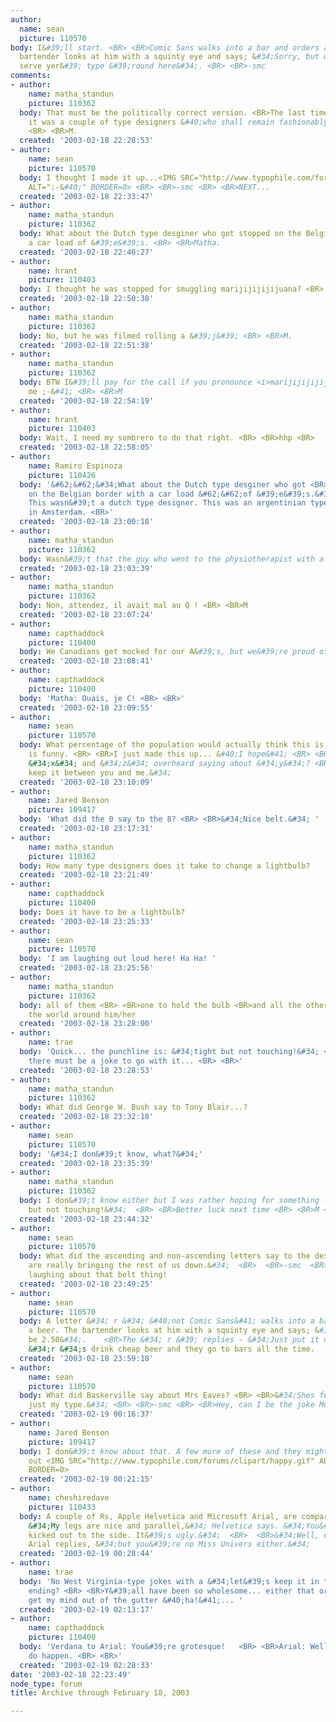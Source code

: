 ```yaml
---
author:
  name: sean
  picture: 110570
body: I&#39;ll start. <BR> <BR>Comic Sans walks into a bar and orders a beer. The
  bartender looks at him with a squinty eye and says; &#34;Sorry, but we don&#39;t
  serve yer&#39; type &#39;round here&#34;. <BR> <BR>-smc
comments:
- author:
    name: matha_standun
    picture: 110362
  body: That must be the politically correct version. <BR>The last time I heard it,
    it was a couple of type designers &#40;who shall remain fashionably anonymous&#41;.
    <BR> <BR>M.
  created: '2003-02-18 22:28:53'
- author:
    name: sean
    picture: 110570
  body: I thought I made it up...<IMG SRC="http://www.typophile.com/forums/clipart/sad.gif"
    ALT=":-&#40;" BORDER=0> <BR> <BR>-smc <BR> <BR>NEXT...
  created: '2003-02-18 22:33:47'
- author:
    name: matha_standun
    picture: 110362
  body: What about the Dutch type desginer who got stopped on the Belgian border with
    a car load of &#39;e&#39;s. <BR> <BR>Matha.
  created: '2003-02-18 22:46:27'
- author:
    name: hrant
    picture: 110403
  body: I thought he was stopped for smuggling marijijijijijuana? <BR> <BR>hhp <BR>
  created: '2003-02-18 22:50:38'
- author:
    name: matha_standun
    picture: 110362
  body: No, but he was filmed rolling a &#39;j&#39; <BR> <BR>M.
  created: '2003-02-18 22:51:38'
- author:
    name: matha_standun
    picture: 110362
  body: BTW I&#39;ll pay for the call if you pronounce <i>marijijijijijuana</i> for
    me ;-&#41; <BR> <BR>M
  created: '2003-02-18 22:54:19'
- author:
    name: hrant
    picture: 110403
  body: Wait, I need my sombrero to do that right. <BR> <BR>hhp <BR>
  created: '2003-02-18 22:58:05'
- author:
    name: Ramiro Espinoza
    picture: 110426
  body: '&#62;&#62;&#34;What about the Dutch type desginer who got <BR>&#62;&#62;stopped
    on the Belgian border with a car load &#62;&#62;of &#39;e&#39;s.&#34; <BR> <BR>Ha-ha!
    This wasn&#39;t a dutch type designer. This was an argentinian type designer living
    in Amsterdam. <BR>'
  created: '2003-02-18 23:00:18'
- author:
    name: matha_standun
    picture: 110362
  body: Wasn&#39;t that the guy who went to the physiotherapist with a torn ligature?
  created: '2003-02-18 23:03:39'
- author:
    name: matha_standun
    picture: 110362
  body: Non, attendez, il avait mal au Q ! <BR> <BR>M
  created: '2003-02-18 23:07:24'
- author:
    name: capthaddock
    picture: 110400
  body: We Canadians get mocked for our A&#39;s, but we&#39;re proud of M. <BR> <BR>
  created: '2003-02-18 23:08:41'
- author:
    name: capthaddock
    picture: 110400
  body: 'Matha: Ouais, je C! <BR> <BR>'
  created: '2003-02-18 23:09:55'
- author:
    name: sean
    picture: 110570
  body: What percentage of the population would actually think this is funny? This
    is funny. <BR> <BR>I just made this up... &#40;I hope&#41; <BR> <BR>What were
    &#34;x&#34; and &#34;z&#34; overheard saying about &#34;y&#34;? <BR>&#34;Lets
    keep it between you and me.&#34;
  created: '2003-02-18 23:10:09'
- author:
    name: Jared Benson
    picture: 109417
  body: 'What did the 0 say to the 8? <BR> <BR>&#34;Nice belt.&#34; '
  created: '2003-02-18 23:17:31'
- author:
    name: matha_standun
    picture: 110362
  body: How many type designers does it take to change a lightbulb?
  created: '2003-02-18 23:21:49'
- author:
    name: capthaddock
    picture: 110400
  body: Does it have to be a lightbulb?
  created: '2003-02-18 23:25:33'
- author:
    name: sean
    picture: 110570
  body: 'I am laughing out loud here! Ha Ha! '
  created: '2003-02-18 23:25:56'
- author:
    name: matha_standun
    picture: 110362
  body: all of them <BR> <BR>one to hold the bulb <BR>and all the others to revolve
    the world around him/her
  created: '2003-02-18 23:28:00'
- author:
    name: trae
  body: 'Quick... the punchline is: &#34;tight but not touching!&#34; <BR> <BR>Surely
    there must be a joke to go with it... <BR> <BR>'
  created: '2003-02-18 23:28:53'
- author:
    name: matha_standun
    picture: 110362
  body: What did George W. Bush say to Tony Blair...?
  created: '2003-02-18 23:32:18'
- author:
    name: sean
    picture: 110570
  body: '&#34;I don&#39;t know, what?&#34;'
  created: '2003-02-18 23:35:39'
- author:
    name: matha_standun
    picture: 110362
  body: I don&#39;t know either but I was rather hoping for something like &#34;tight
    but not touching!&#34;  <BR> <BR>Better luck next time <BR> <BR>M <BR> <BR>
  created: '2003-02-18 23:44:32'
- author:
    name: sean
    picture: 110570
  body: What did the ascending and non-ascending letters say to the descenders?  <BR>  <BR>&#34;You
    are really bringing the rest of us down.&#34;  <BR>  <BR>-smc  <BR>I&#39;m still
    laughing about that belt thing!
  created: '2003-02-18 23:49:25'
- author:
    name: sean
    picture: 110570
  body: A letter &#34; r &#34; &#40;not Comic Sans&#41; walks into a bar and orders
    a beer. The bartender looks at him with a squinty eye and says; &#34;That&#39;ll
    be 2.50&#34;.    <BR>The &#34; r &#39; replies - &#34;Just put it on my bill.&#34;    <BR>    <BR>-smc   <BR>   <BR>PS.
    &#34;r &#34;s drink cheap beer and they go to bars all the time.
  created: '2003-02-18 23:59:18'
- author:
    name: sean
    picture: 110570
  body: What did Baskerville say about Mrs Eaves? <BR> <BR>&#34;Shes funky and shes
    just my type.&#34; <BR> <BR>-smc <BR> <BR>Hey, can I be the joke Moderator?
  created: '2003-02-19 00:16:37'
- author:
    name: Jared Benson
    picture: 109417
  body: I don&#39;t know about that. A few more of these and they might throw you
    out <IMG SRC="http://www.typophile.com/forums/clipart/happy.gif" ALT=":-&#41;"
    BORDER=0>
  created: '2003-02-19 00:21:15'
- author:
    name: cheshiredave
    picture: 110433
  body: A couple of Rs, Apple Helvetica and Microsoft Arial, are comparing their features.
    &#34;My legs are nice and parallel,&#34; Helvetica says. &#34;You&#39;ve got one
    kicked out to the side. It&#39;s ugly.&#34;  <BR>  <BR>&#34;Well, excuse me,&#34;
    Arial replies, &#34;but you&#39;re no Miss Univers either.&#34;
  created: '2003-02-19 00:28:44'
- author:
    name: trae
  body: 'No West Virginia-type jokes with a &#34;let&#39;s keep it in the family&#34;
    ending? <BR> <BR>Y&#39;all have been so wholesome... either that or I ought to
    get my mind out of the gutter &#40;ha!&#41;... '
  created: '2003-02-19 02:13:17'
- author:
    name: capthaddock
    picture: 110400
  body: 'Verdana to Arial: You&#39;re grotesque!   <BR> <BR>Arial: Well, akzidentz
    do happen. <BR> <BR>'
  created: '2003-02-19 02:28:33'
date: '2003-02-18 22:23:49'
node_type: forum
title: Archive through February 18, 2003

---
```

